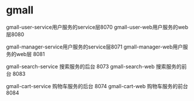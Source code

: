 # gmall

gmall-user-service用户服务的service层8070
gmall-user-web用户服务的web层8080

gmall-manager-service用户服务的service层8071
gmall-manager-web用户服务的web层 8081

gmall-search-service 搜索服务的后台 8073
gmall-search-web 搜索服务的前台 8083

gmall-cart-service 购物车服务的后台 8074
gmall-cart-web 购物车服务的前台 8084

